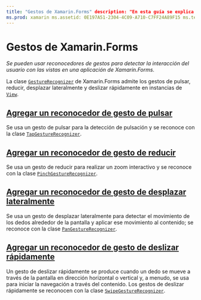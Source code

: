 ```yaml
---
title: "Gestos de Xamarin.Forms" description: "En esta guía se explica cómo se pueden usar reconocedores de gestos de Xamarin.Forms para detectar la interacción del usuario con las vistas en una aplicación de Xamarin.Forms."
ms.prod: xamarin ms.assetid: 0E197A51-2304-4C09-A710-C7FF24A89F15 ms.technology: xamarin-forms author: davidbritch ms.author: dabritch ms.date: 07/25/2018 no-loc: [Xamarin.Forms, Xamarin.Essentials]
---
```


# <a name="xamarinforms-gestures"></a>Gestos de Xamarin.Forms

_Se pueden usar reconocedores de gestos para detectar la interacción del usuario con las vistas en una aplicación de Xamarin.Forms._

La clase [`GestureRecognizer`](xref:Xamarin.Forms.GestureRecognizer) de Xamarin.Forms admite los gestos de pulsar, reducir, desplazar lateralmente y deslizar rápidamente en instancias de [`View`](xref:Xamarin.Forms.View).

## <a name="adding-a-tap-gesture-recognizer"></a>[Agregar un reconocedor de gesto de pulsar](tap.md)

Se usa un gesto de pulsar para la detección de pulsación y se reconoce con la clase [`TapGestureRecognizer`](xref:Xamarin.Forms.TapGestureRecognizer).

## <a name="adding-a-pinch-gesture-recognizer"></a>[Agregar un reconocedor de gesto de reducir](pinch.md)

Se usa un gesto de reducir para realizar un zoom interactivo y se reconoce con la clase [`PinchGestureRecognizer`](xref:Xamarin.Forms.PinchGestureRecognizer).

## <a name="adding-a-pan-gesture-recognizer"></a>[Agregar un reconocedor de gesto de desplazar lateralmente](pan.md)

Se usa un gesto de desplazar lateralmente para detectar el movimiento de los dedos alrededor de la pantalla y aplicar ese movimiento al contenido; se reconoce con la clase [`PanGestureRecognizer`](xref:Xamarin.Forms.PanGestureRecognizer).

## <a name="adding-a-swipe-gesture-recognizer"></a>[Agregar un reconocedor de gesto de deslizar rápidamente](swipe.md)

Un gesto de deslizar rápidamente se produce cuando un dedo se mueve a través de la pantalla en dirección horizontal o vertical y, a menudo, se usa para iniciar la navegación a través del contenido. Los gestos de deslizar rápidamente se reconocen con la clase [`SwipeGestureRecognizer`](xref:Xamarin.Forms.SwipeGestureRecognizer).
